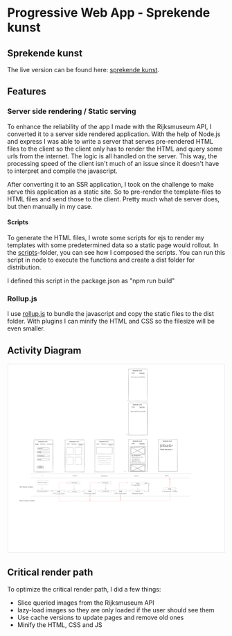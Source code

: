 # Progressive Web App - Sprekende kunst

## Sprekende kunst

The live version can be found here: [sprekende kunst](https://sprekende-kunst.netlify.app/).

## Features

### Server side rendering / Static serving

To enhance the reliability of the app I made with the Rijksmuseum API, I converted it to a server side rendered application. With the help of Node.js and express I was able to write a server that serves pre-rendered HTML files to the client so the client only has to render the HTML and query some urls from the internet. The logic is all handled on the server. This way, the processing speed of the client isn't much of an issue since it doesn't have to interpret and compile the javascript.

After converting it to an SSR application, I took on the challenge to make serve this application as a static site. So to pre-render the template-files to HTML files and send those to the client. Pretty much what de server does, but then manually in my case.

#### Scripts

To generate the HTML files, I wrote some scripts for ejs to render my templates with some predetermined data so a static page would rollout. In the [scripts](scripts/build-html.js)-folder, you can see how I composed the scripts. You can run this script in node to execute the functions and create a dist folder for distribution.

I defined this script in the package.json as "npm run build"

### Rollup.js

I use [rollup.js](https://rollupjs.org/) to bundle the javascript and copy the static files to the dist folder. With plugins I can minify the HTML and CSS so the filesize will be even smaller.

## Activity Diagram

![Activity Diagram with Service Worker](/img/activityDiagramPWA.png)

## Critical render path

To optimize the critical render path, I did a few things:

- Slice queried images from the Rijksmuseum API
- lazy-load images so they are only loaded if the user should see them
- Use cache versions to update pages and remove old ones
- Minify the HTML, CSS and JS
